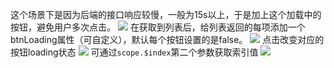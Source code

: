 这个场景下是因为后端的接口响应较慢，一般为15s以上，于是加上这个加载中的按钮，避免用户多次点击。
![](https://i.loli.net/2021/04/21/mKxX513CeNsLYFR.png)
在获取到列表后，给列表返回的每项添加一个btnLoading属性（可自定义），默认每个按钮设置的是false。
![](https://i.loli.net/2021/04/21/CJBOKQXYWexcG5o.png)
点击改变对应的按钮loading状态
![](https://i.loli.net/2021/04/21/6FeUCNmSaqxzjZo.png)
可通过`scope.$index`第二个参数获取索引值
![](https://i.loli.net/2021/04/21/kyviAnNf36js9Eg.png)</br>
